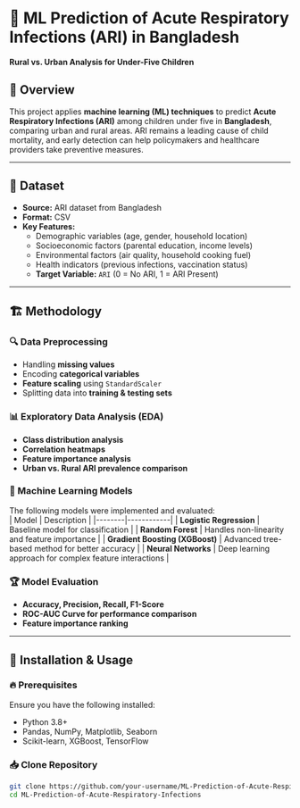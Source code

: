 # 🏥 ML Prediction of Acute Respiratory Infections (ARI) in Bangladesh  
**Rural vs. Urban Analysis for Under-Five Children**  

## 📌 Overview  
This project applies **machine learning (ML) techniques** to predict **Acute Respiratory Infections (ARI)** among children under five in **Bangladesh**, comparing urban and rural areas. ARI remains a leading cause of child mortality, and early detection can help policymakers and healthcare providers take preventive measures.

---

## 📂 Dataset  
- **Source:** ARI dataset from Bangladesh  
- **Format:** CSV  
- **Key Features:**
  - Demographic variables (age, gender, household location)
  - Socioeconomic factors (parental education, income levels)
  - Environmental factors (air quality, household cooking fuel)
  - Health indicators (previous infections, vaccination status)
  - **Target Variable:** `ARI` (0 = No ARI, 1 = ARI Present)

---

## 🏗️ Methodology  
### 🔍 Data Preprocessing  
- Handling **missing values**
- Encoding **categorical variables**
- **Feature scaling** using `StandardScaler`
- Splitting data into **training & testing sets**

### 📊 Exploratory Data Analysis (EDA)  
- **Class distribution analysis**
- **Correlation heatmaps**
- **Feature importance analysis**
- **Urban vs. Rural ARI prevalence comparison**

### 🔧 Machine Learning Models  
The following models were implemented and evaluated:  
| Model | Description |
|--------|------------|
| **Logistic Regression** | Baseline model for classification |
| **Random Forest** | Handles non-linearity and feature importance |
| **Gradient Boosting (XGBoost)** | Advanced tree-based method for better accuracy |
| **Neural Networks** | Deep learning approach for complex feature interactions |

### 🏆 Model Evaluation  
- **Accuracy, Precision, Recall, F1-Score**
- **ROC-AUC Curve for performance comparison**
- **Feature importance ranking**

---

## 🚀 Installation & Usage  
### 🔥 Prerequisites  
Ensure you have the following installed:  
- Python 3.8+  
- Pandas, NumPy, Matplotlib, Seaborn  
- Scikit-learn, XGBoost, TensorFlow  

### 📥 Clone Repository  
```bash
git clone https://github.com/your-username/ML-Prediction-of-Acute-Respiratory-Infections.git
cd ML-Prediction-of-Acute-Respiratory-Infections

